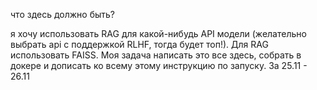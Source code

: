 что здесь должно быть?

я хочу использовать RAG для какой-нибудь API модели (желательно выбрать api с поддержкой RLHF, тогда будет топ!). Для RAG использовать FAISS. Моя задача написать это все здесь, собрать в докере и дописать ко всему этому инструкцию по запуску. За 25.11 - 26.11
